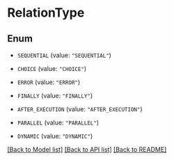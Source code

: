 # RelationType

## Enum


* `SEQUENTIAL` (value: `"SEQUENTIAL"`)

* `CHOICE` (value: `"CHOICE"`)

* `ERROR` (value: `"ERROR"`)

* `FINALLY` (value: `"FINALLY"`)

* `AFTER_EXECUTION` (value: `"AFTER_EXECUTION"`)

* `PARALLEL` (value: `"PARALLEL"`)

* `DYNAMIC` (value: `"DYNAMIC"`)


[[Back to Model list]](../README.md#documentation-for-models) [[Back to API list]](../README.md#documentation-for-api-endpoints) [[Back to README]](../README.md)


